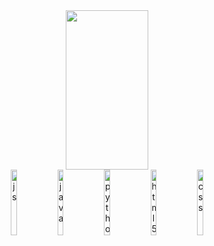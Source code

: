 <div align="center">
  <img width="51%" height="255px" src="https://github-readme-stats.vercel.app/api/top-langs/?username=Math18br&layout=compact&border_color=21262d&title_color=2196f3&text_color=2196f3&bg_color=0d1117" />
</div>
<div align="center">
  <img align="center" width="14%" height="105px" alt="js" src="https://cdn.jsdelivr.net/gh/devicons/devicon/icons/javascript/javascript-original.svg" />
  <img align="center" width="14%" height="105px" alt="java" src="https://cdn.jsdelivr.net/gh/devicons/devicon/icons/java/java-original.svg" />
  <img align="center" width="14%" height="105px" alt="python" src="https://cdn.jsdelivr.net/gh/devicons/devicon/icons/python/python-original.svg" />
  <img align="center" width="14%" height="105px" alt="html5" src="https://cdn.jsdelivr.net/gh/devicons/devicon/icons/html5/html5-original.svg" />
  <img align="center" width="14%" height="105px" alt="css" src="https://cdn.jsdelivr.net/gh/devicons/devicon/icons/css3/css3-original.svg" />
</div><br/>
